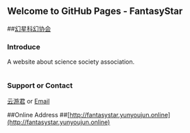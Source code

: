 ## Welcome to GitHub Pages - FantasyStar
##[幻星科幻协会](http://fantasystar.yunyoujun.online)
### Introduce
A website about science society association.

```markdown

```
### Support or Contact

[云游君](http://www.yunyoujun.online) or [Email](mailto:910426929@qq.com)

##Online Address
##[http://fantasystar.yunyoujun.online](http://fantasystar.yunyoujun.online)
